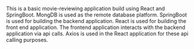 This is a basic movie-reviewing application build using React and SpringBoot.
MongDB is used as the remote database platform.
SpringBoot is used for building the backend application.
React is used for building the front end application.
The frontend application interacts with the backend application via api calls. Axios is used in the React application for these api calling purposes.